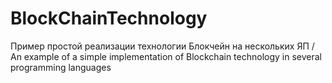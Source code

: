 # BlockChainTechnology
Пример простой реализации технологии Блокчейн на нескольких ЯП / An example of a simple implementation of Blockchain technology in several programming languages
